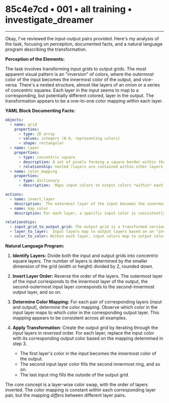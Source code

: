 # 85c4e7cd • 001 • all training • investigate_dreamer

---
Okay, I've reviewed the input-output pairs provided. Here's my analysis of the task, focusing on perception, documented facts, and a natural language program describing the transformation.

**Perception of the Elements:**

The task involves transforming input grids to output grids. The most apparent visual pattern is an "inversion" of colors, where the outermost color of the input becomes the innermost color of the output, and vice-versa.  There's a nested structure, almost like layers of an onion or a series of concentric squares. Each layer in the input seems to map to a corresponding, but potentially different colored, layer in the output.  The transformation appears to be a one-to-one color mapping within each layer.

**YAML Block Documenting Facts:**



```yaml
objects:
  - name: grid
    properties:
      - type: 2D array
      - values: integers (0-9, representing colors)
      - shape: rectangular
  - name: layer
    properties:
      - type: concentric square
      - description: A set of pixels forming a square border within the grid.  Each layer is one pixel wide.
      - relationship: nested (layers are contained within other layers)
  - name: color_mapping
    properties:
      - type: dictionary
      - description:  Maps input colors to output colors *within* each layer.

actions:
  - name: invert_layer
    description:  The outermost layer of the input becomes the innermost in the output; the second outermost in the input is second innermost and so on. Each layer maintains relative position.
  - name: map_color
    description: For each layer, a specific input color is consistently mapped to a specific output color.

relationships:
  - input_grid_to_output_grid: The output grid is a transformed version of the input grid.
  - layer_to_layer:  Input layers map to output layers based on an "inversion" of their order.
  - color_to_color: Within each layer, input colors map to output colors.
```



**Natural Language Program:**

1. **Identify Layers:** Divide both the input and output grids into concentric square layers. The number of layers is determined by the smaller dimension of the grid (width or height) divided by 2, rounded down.

2. **Invert Layer Order:** Reverse the order of the layers. The outermost layer of the input corresponds to the innermost layer of the output, the second-outermost input layer corresponds to the second-innermost output layer, and so on.

3. **Determine Color Mapping:** For each pair of corresponding layers (input and output), determine the color mapping.  Observe which color in the input layer maps to which color in the corresponding output layer. This mapping appears to be consistent across all examples.

4. **Apply Transformation:**  Create the output grid by iterating through the *input* layers in *reversed* order. For each layer, replace the input color with its corresponding output color based on the mapping determined in step 3.
    - The first layer's color in the input becomes the innermost color of the output.
    - The second input layer color fills the second innermost ring, and so on.
    - The last input ring fills the outside of the output grid.

The core concept is a layer-wise color swap, with the order of layers inverted. The color mapping is constant *within* each corresponding layer pair, but the mapping *differs* between different layer pairs.

